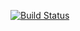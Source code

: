 [![Build Status](http://jenkins.otenv.com:8080/buildStatus/icon?job=puppet-modules-prs)](http://jenkins.otenv.com:8080/job/puppet-modules-prs)
